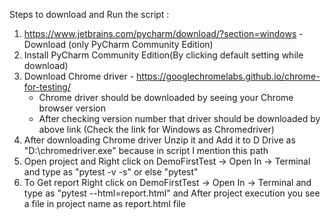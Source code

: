 Steps to download and Run the script : 
1. https://www.jetbrains.com/pycharm/download/?section=windows    - Download  (only PyCharm Community Edition)
2. Install PyCharm Community Edition(By clicking default setting while download)
3. Download Chrome driver - https://googlechromelabs.github.io/chrome-for-testing/
	- Chrome driver should be downloaded by seeing your Chrome browser version
	- After checking version number that driver should be downloaded by above link (Check the link for Windows as Chromedriver)
4. After downloading Chrome driver Unzip it and Add it to D Drive as "D:\chromedriver.exe" because in script I mention this path
5. Open project and Right click on DemoFirstTest -> Open In -> Terminal  and type as "pytest -v -s"  or else 
"pytest"
6. To Get report Right click on DemoFirstTest -> Open In -> Terminal and type as "pytest --html=report.html" and After project execution you see a file in project name as report.html file 